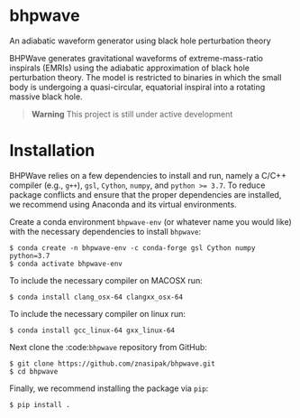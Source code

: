 # bhpwave
An adiabatic waveform generator using black hole perturbation theory

BHPWave generates gravitational waveforms of extreme-mass-ratio inspirals (EMRIs) using the adiabatic approximation of black hole perturbation theory. The model is restricted to binaries in which the small body is undergoing a quasi-circular, equatorial inspiral into a rotating massive black hole.

> **Warning**
> This project is still under active development

# Installation

BHPWave relies on a few dependencies to install and run, namely
a C/C++ compiler (e.g., `g++`), `gsl`, `Cython`, 
`numpy`, and `python >= 3.7`.
To reduce package conflicts and ensure that the proper dependencies are installed,
we recommend using Anaconda and its virtual environments.

Create a conda environment `bhpwave-env` (or whatever name you would like)
with the necessary dependencies to install `bhpwave`:
```
$ conda create -n bhpwave-env -c conda-forge gsl Cython numpy python=3.7
$ conda activate bhpwave-env
```
To include the necessary compiler on MACOSX run:
```
$ conda install clang_osx-64 clangxx_osx-64
```
To include the necessary compiler on linux run:
```
$ conda install gcc_linux-64 gxx_linux-64
```
Next clone the :code:`bhpwave` repository from GitHub:
```
$ git clone https://github.com/znasipak/bhpwave.git
$ cd bhpwave
```
Finally, we recommend installing the package via `pip`:
```
$ pip install .
```
